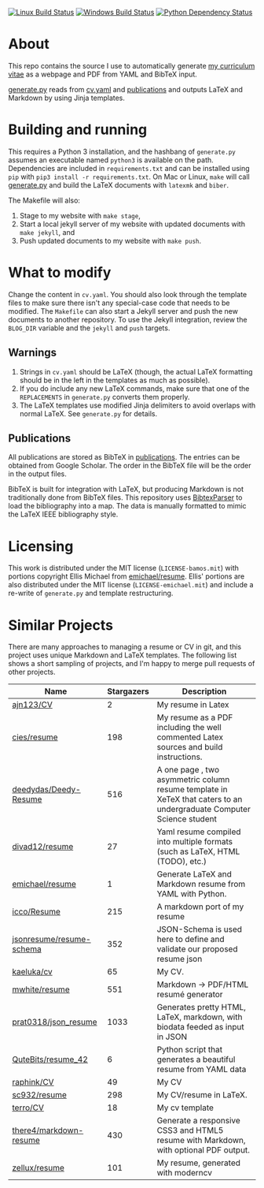 [![Linux Build Status](https://travis-ci.org/bamos/cv.svg?branch=master)](https://travis-ci.org/bamos/cv)
[![Windows Build Status](https://ci.appveyor.com/api/projects/status/l06od9i143im059m?svg=true)](https://ci.appveyor.com/project/bamos/cv)
[![Python Dependency Status](https://gemnasium.com/bamos/cv.svg)](https://gemnasium.com/bamos/cv)

# About
This repo contains the source I use to automatically generate
[my curriculum vitae](http://bamos.io/cv) as a webpage and PDF
from YAML and BibTeX input.

[generate.py](generate.py) reads from [cv.yaml](cv.yaml) and
[publications](publications) and outputs LaTeX and Markdown
by using Jinja templates.

# Building and running
This requires a Python 3 installation,
and the hashbang of `generate.py` assumes an executable named
`python3` is available on the path.
Dependencies are included in `requirements.txt` and can be installed
using `pip` with `pip3 install -r requirements.txt`.
On Mac or Linux, `make` will call [generate.py](generate.py) and
build the LaTeX documents with `latexmk` and `biber`.

The Makefile will also:

1. Stage to my website with `make stage`,
2. Start a local jekyll server of my website with updated
  documents with `make jekyll`, and
3. Push updated documents to my website with `make push`.

# What to modify
Change the content in `cv.yaml`.
You should also look through the template files to make sure there isn't any
special-case code that needs to be modified.
The `Makefile` can also start a Jekyll server and push the
new documents to another repository.
To use the Jekyll integration,
review the `BLOG_DIR` variable and the `jekyll` and `push` targets.

## Warnings
1. Strings in `cv.yaml` should be LaTeX (though, the actual LaTeX formatting
   should be in the left in the templates as much as possible).
2. If you do include any new LaTeX commands, make sure that one of the
   `REPLACEMENTS` in `generate.py` converts them properly.
3. The LaTeX templates use modified Jinja delimiters to avoid overlaps with
   normal LaTeX. See `generate.py` for details.

## Publications
All publications are stored as BibTeX in [publications](publications).
The entries can be obtained from Google Scholar.
The order in the BibTeX file will be the order in
the output files.

BibTeX is built for integration with LaTeX, but producing
Markdown is not traditionally done from BibTeX files.
This repository uses [BibtexParser][bibtexparser] to load the
bibliography into a map.
The data is manually formatted to mimic the LaTeX
IEEE bibliography style.

# Licensing
This work is distributed under the MIT license (`LICENSE-bamos.mit`)
with portions copyright Ellis Michael from
[emichael/resume](https://github.com/emichael/resume).
Ellis' portions are also distributed under the MIT license
(`LICENSE-emichael.mit`) and include
a re-write of `generate.py` and template restructuring.

# Similar Projects
There are many approaches to managing a resume or CV in git,
and this project uses unique Markdown and LaTeX templates.
The following list shows a short sampling of projects,
and I'm happy to merge pull requests of other projects.

<!--
To generate the following list, install https://github.com/jacquev6/PyGithub
and download the `github-repo-summary.py` script from
https://github.com/bamos/python-scripts/blob/master/python3/github-repo-summary.py.
Please add projects to the list in the comment and in the table below.

github-repo-summary.py \
  ajn123/CV \
  cies/resume \
  deedydas/Deedy-Resume \
  divad12/resume \
  emichael/resume \
  icco/Resume \
  jsonresume/resume-schema \
  kaeluka/cv \
  mwhite/resume \
  prat0318/json_resume \
  qutebits/resume_42 \
  raphink/CV \
  sc932/resume \
  terro/CV \
  there4/markdown-resume \
  zellux/resume
-->

Name | Stargazers | Description
----|----|----
[ajn123/CV](https://github.com/ajn123/CV) | 2 | My resume in Latex
[cies/resume](https://github.com/cies/resume) | 198 | My resume as a PDF including the well commented Latex sources and build instructions.
[deedydas/Deedy-Resume](https://github.com/deedydas/Deedy-Resume) | 516 | A one page , two asymmetric column resume template in XeTeX that caters to an undergraduate Computer Science student
[divad12/resume](https://github.com/divad12/resume) | 27 | Yaml resume compiled into multiple formats (such as LaTeX, HTML (TODO), etc.)
[emichael/resume](https://github.com/emichael/resume) | 1 | Generate LaTeX and Markdown resume from YAML with Python.
[icco/Resume](https://github.com/icco/Resume) | 215 | A markdown port of my resume
[jsonresume/resume-schema](https://github.com/jsonresume/resume-schema) | 352 | JSON-Schema is used here to define and validate our proposed resume json
[kaeluka/cv](https://github.com/kaeluka/cv) | 65 | My CV.
[mwhite/resume](https://github.com/mwhite/resume) | 551 | Markdown -> PDF/HTML resumé generator
[prat0318/json_resume](https://github.com/prat0318/json_resume) | 1033 | Generates pretty HTML, LaTeX, markdown, with biodata feeded as input in JSON
[QuteBits/resume_42](https://github.com/QuteBits/resume_42) | 6 | Python script that generates a beautiful resume from YAML data
[raphink/CV](https://github.com/raphink/CV) | 49 | My CV
[sc932/resume](https://github.com/sc932/resume) | 298 | My CV/resume in LaTeX.
[terro/CV](https://github.com/terro/CV) | 18 | My cv template
[there4/markdown-resume](https://github.com/there4/markdown-resume) | 430 | Generate a responsive CSS3 and HTML5 resume with Markdown, with optional PDF output.
[zellux/resume](https://github.com/zellux/resume) | 101 | My resume, generated with moderncv

[bibtexparser]: https://bibtexparser.readthedocs.org/en/latest/index.html
